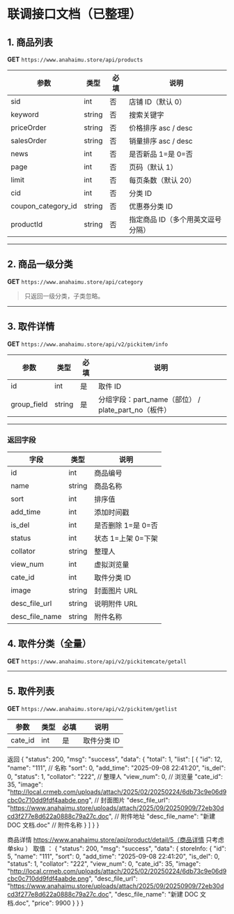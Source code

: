 # 联调接口文档（已整理）

## 1. 商品列表
**GET** `https://www.anahaimu.store/api/products`

| 参数            | 类型   | 必填 | 说明                  |
|-----------------|--------|------|-----------------------|
| sid             | int    | 否   | 店铺 ID（默认 0）     |
| keyword         | string | 否   | 搜索关键字             |
| priceOrder      | string | 否   | 价格排序 asc / desc   |
| salesOrder      | string | 否   | 销量排序 asc / desc   |
| news            | int    | 否   | 是否新品 1=是 0=否    |
| page            | int    | 否   | 页码（默认 1）        |
| limit           | int    | 否   | 每页条数（默认 20）   |
| cid             | int    | 否   | 分类 ID               |
| coupon_category_id | string | 否 | 优惠券分类 ID         |
| productId       | string | 否   | 指定商品 ID（多个用英文逗号分隔） |


---

## 2. 商品一级分类
**GET** `https://www.anahaimu.store/api/category`
> 只返回一级分类，子类忽略。

---

## 3. 取件详情
**GET** `https://www.anahaimu.store/api/v2/pickitem/info`

| 参数         | 类型   | 必填 | 说明                                |
|--------------|--------|------|-------------------------------------|
| id           | int    | 是   | 取件 ID                             |
| group_field  | string | 是   | 分组字段：part_name（部位） / plate_part_no（板件） |

---
### 返回字段
| 字段           | 类型   | 说明               |
|----------------|--------|--------------------|
| id             | int    | 商品编号           |
| name           | string | 商品名称           |
| sort           | int    | 排序值             |
| add_time       | int    | 添加时间戳         |
| is_del         | int    | 是否删除 1=是 0=否 |
| status         | int    | 状态 1=上架 0=下架 |
| collator       | string | 整理人             |
| view_num       | int    | 虚拟浏览量         |
| cate_id        | int    | 取件分类 ID        |
| image          | string | 封面图片 URL       |
| desc_file_url  | string | 说明附件 URL       |
| desc_file_name | string | 附件名称           |


## 4. 取件分类（全量）
**GET** `https://www.anahaimu.store/api/v2/pickitemcate/getall`

---

## 5. 取件列表
**GET** `https://www.anahaimu.store/api/v2/pickitem/getlist`

| 参数    | 类型 | 必填 | 说明         |
|---------|------|------|--------------|
| cate_id | int  | 是   | 取件分类 ID  |
返回
{
  "status": 200,
  "msg": "success",
  "data": {
    "total": 1,
    "list": [
      {
        "id": 12,
        "name": "111",                 // 名称
        "sort": 0,
        "add_time": "2025-09-08 22:41:20",
        "is_del": 0,
        "status": 1,
        "collator": "222",             // 整理人
        "view_num": 0,                 // 浏览量
        "cate_id": 35,
        "image": "http://local.crmeb.com/uploads/attach/2025/02/20250224/6db73c9e06d9cbc0c710dd9fdf4aabde.png",  // 封面图片
        "desc_file_url": "https://www.anahaimu.store/uploads/attach/2025/09/20250909/72eb30dcd3f277e8d622a0888c79a27c.doc", // 附件地址
        "desc_file_name": "新建 DOC 文档.doc" // 附件名称
      }
    ]
  }
}

商品详情
https://www.anahaimu.store/api/product/detail/5（商品详情 只考虑单sku ）
取值 ：
{
  "status": 200,
  "msg": "success",
  "data": {
    storeInfo: {
      "id": 5,
      "name": "111",
      "sort": 0,
      "add_time": "2025-09-08 22:41:20",
      "is_del": 0,
      "status": 1,
      "collator": "222",
      "view_num": 0,
      "cate_id": 35,
      "image": "http://local.crmeb.com/uploads/attach/2025/02/20250224/6db73c9e06d9cbc0c710dd9fdf4aabde.png",
      "desc_file_url": "https://www.anahaimu.store/uploads/attach/2025/09/20250909/72eb30dcd3f277e8d622a0888c79a27c.doc",
      "desc_file_name": "新建 DOC 文档.doc",
      "price": 9900
    }
  }
}